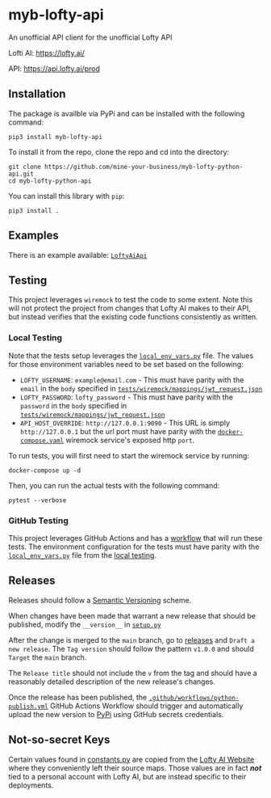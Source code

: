 # myb-lofty-api
An unofficial API client for the unofficial Lofty API

Lofti AI: https://lofty.ai/

API: https://api.lofty.ai/prod

## Installation

The package is availble via PyPi and can be installed with the following command:
```
pip3 install myb-lofty-api
```

To install it from the repo, clone the repo and cd into the directory:

```
git clone https://github.com/mine-your-business/myb-lofty-python-api.git
cd myb-lofty-python-api
```

You can install this library with `pip`:

```
pip3 install .
```

## Examples

There is an example available: [`LoftyAiApi`](example.py)

## Testing

This project leverages `wiremock` to test the code to some extent. Note this will not protect the project from changes that Lofty AI makes to their API, but instead verifies that the existing code functions consistently as written.

### Local Testing 

Note that the tests setup leverages the [`local_env_vars.py`](tests/local_env_vars.py) file. The values for those environment variables need to be set based on the following:

* `LOFTY_USERNAME`: `example@email.com` - This must have parity with the `email` in the `body` specified in [`tests/wiremock/mappings/jwt_request.json`](tests/wiremock/mappings/jwt_request.json)
* `LOFTY_PASSWORD`: `lofty_password` - This must have parity with the `password` in the `body` specified in [`tests/wiremock/mappings/jwt_request.json`](tests/wiremock/mappings/jwt_request.json)
* `API_HOST_OVERRIDE`: `http://127.0.0.1:9090` - This URL is simply `http://127.0.0.1` but the url port must have parity with the [`docker-compose.yaml`](docker-compose.yaml) wiremock service's exposed http `port`. 

To run tests, you will first need to start the wiremock service by running:

```
docker-compose up -d
```

Then, you can run the actual tests with the following command:

```
pytest --verbose
```

### GitHub Testing

This project leverages GitHub Actions and has a [workflow](.github/workflows/python-package.yml) that will run these tests. The environment configuration for the tests must have parity with the [`local_env_vars.py`](tests/local_env_vars.py) file from the [local testing](#local-testing).


## Releases

Releases should follow a [Semantic Versioning](https://semver.org/) scheme. 

When changes have been made that warrant a new release that should be published, modify the `__version__` in [`setup.py`](setup.py) 

After the change is merged to the `main` branch, go to [releases](https://github.com/mine-your-business/myb-lofty-python-api/releases) and `Draft a new release`. The `Tag version` should follow the pattern `v1.0.0` and should `Target` the `main` branch. 

The `Release title` should not include the `v` from the tag and should have a reasonably detailed description of the new release's changes. 

Once the release has been published, the [`.github/workflows/python-publish.yml`](.github/workflows/python-publish.yml) GitHub Actions Workflow should trigger and automatically upload the new version to [PyPi](https://pypi.org/) using GitHub secrets credentials.

## Not-so-secret Keys

Certain values found in [constants.py](./lofty/constants.py) are copied from the [Lofty AI Website](https://lofty.ai/) where they conveniently left their source maps. Those values are in fact ***not*** tied to a personal account with Lofty AI, but are instead specific to their deployments.
